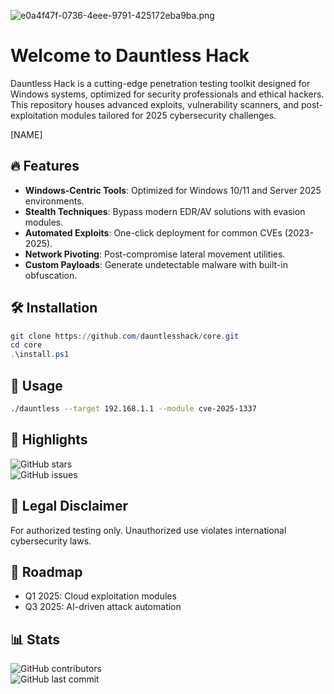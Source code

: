 ![e0a4f47f-0736-4eee-9791-425172eba9ba.png](https://i.postimg.cc/05LM1bYD/e0a4f47f-0736-4eee-9791-425172eba9ba.png)  

# Welcome to Dauntless Hack  

Dauntless Hack is a cutting-edge penetration testing toolkit designed for Windows systems, optimized for security professionals and ethical hackers. This repository houses advanced exploits, vulnerability scanners, and post-exploitation modules tailored for 2025 cybersecurity challenges.  

[NAME]  

## 🔥 Features  
- **Windows-Centric Tools**: Optimized for Windows 10/11 and Server 2025 environments.  
- **Stealth Techniques**: Bypass modern EDR/AV solutions with evasion modules.  
- **Automated Exploits**: One-click deployment for common CVEs (2023-2025).  
- **Network Pivoting**: Post-compromise lateral movement utilities.  
- **Custom Payloads**: Generate undetectable malware with built-in obfuscation.  

## 🛠️ Installation  
```powershell
git clone https://github.com/dauntlesshack/core.git  
cd core  
.\install.ps1  
```  

## 📌 Usage  
```bash
./dauntless --target 192.168.1.1 --module cve-2025-1337  
```  

## 🌟 Highlights  
![GitHub stars](https://img.shields.io/github/stars/dauntlesshack/core?style=flat)  
![GitHub issues](https://img.shields.io/github/issues/dauntlesshack/core)  

## 📜 Legal Disclaimer  
For authorized testing only. Unauthorized use violates international cybersecurity laws.  

## 📅 Roadmap  
- Q1 2025: Cloud exploitation modules  
- Q3 2025: AI-driven attack automation  

## 📊 Stats  
![GitHub contributors](https://img.shields.io/github/contributors/dauntlesshack/core)  
![GitHub last commit](https://img.shields.io/github/last-commit/dauntlesshack/core)
